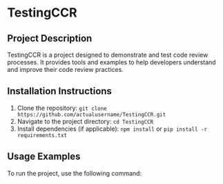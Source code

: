 # TestingCCR

## Project Description
TestingCCR is a project designed to demonstrate and test code review processes. It provides tools and examples to help developers understand and improve their code review practices.

## Installation Instructions
1. Clone the repository: `git clone https://github.com/actualusername/TestingCCR.git`
2. Navigate to the project directory: `cd TestingCCR`
3. Install dependencies (if applicable): `npm install` or `pip install -r requirements.txt`

## Usage Examples
To run the project, use the following command:
